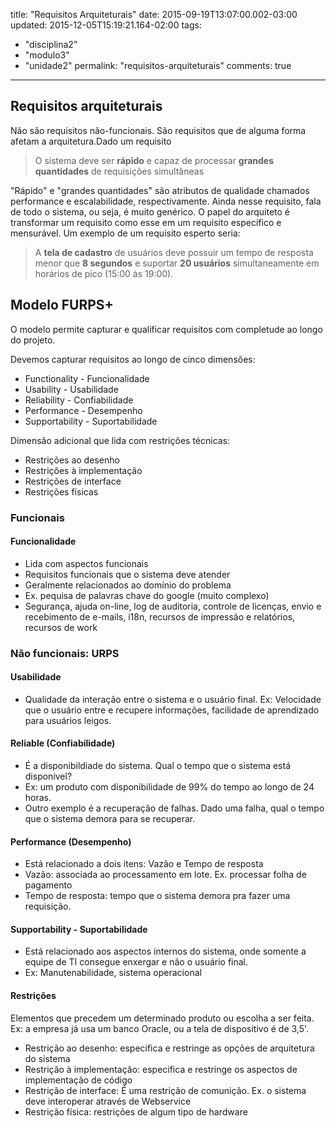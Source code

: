 title: "Requisitos Arquiteturais"
date: 2015-09-19T13:07:00.002-03:00
updated: 2015-12-05T15:19:21.164-02:00
tags: 
- "disciplina2"
- "modulo3"
- "unidade2"
permalink: "requisitos-arquiteturais"
comments: true
---

## Requisitos arquiteturais

Não são requisitos não-funcionais. São requisitos que de alguma forma afetam a arquitetura.Dado um requisito

> O sistema deve ser **rápido** e capaz de processar **grandes quantidades** de requisições simultâneas

"Rápido" e "grandes quantidades" são atributos de qualidade chamados performance e escalabilidade, respectivamente. Ainda nesse requisito, fala de todo o sistema, ou seja, é muito genérico. O papel do arquiteto é transformar um requisito como esse em um requisito específico e mensurável. Um exemplo de um requisito esperto seria:  

> A **tela de cadastro** de usuários deve possuir um tempo de resposta menor que **8 segundos** e suportar **20 usuários** simultaneamente em horários de pico (15:00 às 19:00).

## Modelo FURPS+

O modelo permite capturar e qualificar requisitos com completude ao longo do projeto.  

Devemos capturar requisitos ao longo de cinco dimensões:  

*   Functionality - Funcionalidade
*   Usability - Usabilidade
*   Reliability - Confiabilidade
*   Performance - Desempenho
*   Supportability - Suportabilidade

Dimensão adicional que lida com restrições técnicas:  

*   Restrições ao desenho
*   Restrições à implementação
*   Restrições de interface
*   Restrições físicas

### Funcionais

#### Funcionalidade

*   Lida com aspectos funcionais
*   Requisitos funcionais que o sistema deve atender
*   Geralmente relacionados ao domínio do problema
*   Ex. pequisa de palavras chave do google (muito complexo)
*   Segurança, ajuda on-line, log de auditoria, controle de licenças, envio e recebimento de e-mails, i18n, recursos de impressão e relatórios, recursos de work

### Não funcionais: URPS

#### Usabilidade

*   Qualidade da interação entre o sistema e o usuário final. Ex: Velocidade que o usuário entre e recupere informações, facilidade de aprendizado para usuários leigos. 

#### Reliable (Confiabilidade)

*   É a disponibildiade do sistema. Qual o tempo que o sistema está disponivel? 
*   Ex: um produto com disponibilidade de 99% do tempo ao longo de 24 horas. 
*   Outro exemplo é a recuperação de falhas. Dado uma falha, qual o tempo que o sistema demora para se recuperar.

#### Performance (Desempenho)

*   Está relacionado a dois itens: Vazão e Tempo de resposta
*   Vazão: associada ao processamento em lote. Ex. processar folha de pagamento
*   Tempo de resposta: tempo que o sistema demora pra fazer uma requisição.

#### Supportability - Suportabilidade

*   Está relacionado aos aspectos internos do sistema, onde somente a equipe de TI consegue enxergar e não o usuário final.
*   Ex: Manutenabilidade, sistema operacional

#### Restrições

Elementos que precedem um determinado produto ou escolha a ser feita. Ex: a empresa já usa um banco Oracle, ou a tela de dispositivo é de 3,5'.  

*   Restrição ao desenho: especifica e restringe as opções de arquitetura do sistema
*   Restrição à implementação: especifica e restringe os aspectos de implementação de código
*   Restrição de interface: É uma restrição de comunição. Ex. o sistema deve interoperar através de Webservice
*   Restrição física: restrições de algum tipo de hardware
